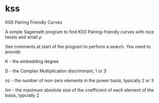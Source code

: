 # kss
KSS Pairing Friendly Curves

A simple Sagemath program to find KSS Pairing-friendly curves with nice twists and small $\rho$

See comments at start of the program to perform a search. You need to provide

K - the embedding degree

D - the Complex Multiplication discriminant, 1 or 3

nz - the number of non-zero elements in the power basis, typically 2 or 3

lim - the maximum absolute size of the coefficient of each element of the basis, typcially 2
